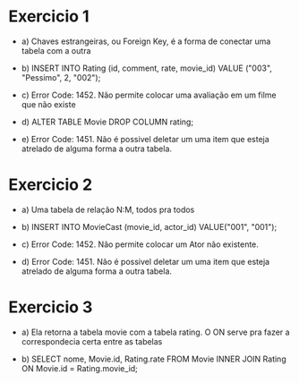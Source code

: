 # Exercicio 1
- a) Chaves estrangeiras, ou Foreign Key, é a forma de conectar uma tabela com a outra

- b) INSERT INTO Rating (id, comment, rate, movie_id) VALUE ("003", "Pessimo", 2, "002");

- c) Error Code: 1452. Não permite colocar uma avaliação em um filme que não existe

- d) ALTER TABLE Movie DROP COLUMN rating;

- e) Error Code: 1451. Não é possivel deletar um uma item que esteja atrelado de alguma forma a outra tabela.

# Exercicio 2
- a) Uma tabela de relação N:M, todos pra todos

- b) INSERT INTO MovieCast (movie_id, actor_id) VALUE("001", "001");

- c) Error Code: 1452. Não permite colocar um Ator não existente.

- d) Error Code: 1451. Não é possivel deletar um uma item que esteja atrelado de alguma forma a outra tabela.

# Exercicio 3
- a) Ela retorna a tabela movie com a tabela rating. O ON serve pra fazer a correspondecia certa entre as tabelas

- b) SELECT nome, Movie.id, Rating.rate FROM Movie INNER JOIN Rating ON Movie.id = Rating.movie_id;
